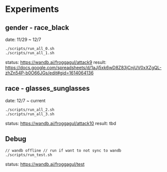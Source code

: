 # Experiments
## gender - race_black
date: 11/29 ~ 12/7


```shell
./scripts/run_all_0.sh
./scripts/run_all_1.sh
```
status: https://wandb.ai/froggagul/attack9
result: https://docs.google.com/spreadsheets/d/1aJj5xk6wD8Z83jCnjUV0xXZgQL-zhZn54P-b0O66JGs/edit#gid=1614064136

## race - glasses_sunglasses
date: 12/7 ~ current

```shell
./scripts/run_all_2.sh
./scripts/run_all_3.sh
```
status: https://wandb.ai/froggagul/attack10
result: tbd

## Debug
```shell
// wandb offline // run if want to not sync to wandb
./scripts/run_test.sh
```
status: https://wandb.ai/froggagul/test
